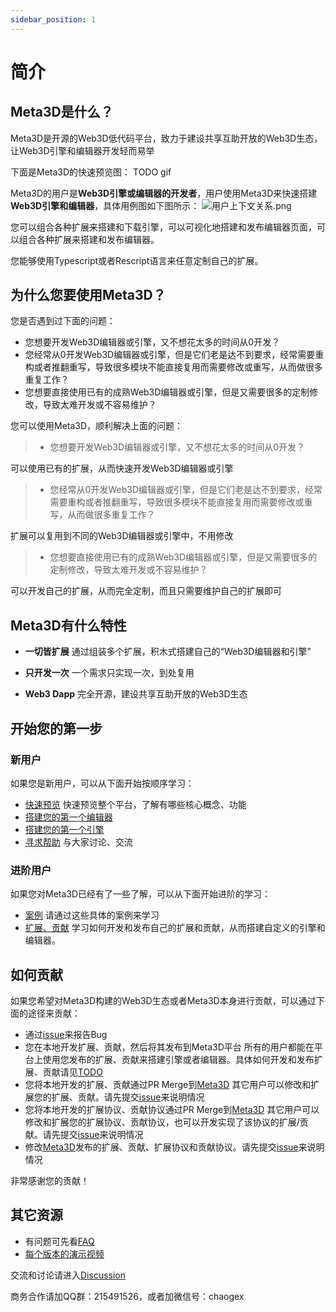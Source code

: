 ```yaml
---
sidebar_position: 1
---
```


# 简介

## Meta3D是什么？

Meta3D是开源的Web3D低代码平台，致力于建设共享互助开放的Web3D生态，让Web3D引擎和编辑器开发轻而易举

下面是Meta3D的快速预览图：
TODO gif
    
Meta3D的用户是**Web3D引擎或编辑器的开发者**，用户使用Meta3D来快速搭建**Web3D引擎和编辑器**，具体用例图如下图所示：
![用户上下文关系.png](/img/用户上下文关系.png)

您可以组合各种扩展来搭建和下载引擎，可以可视化地搭建和发布编辑器页面，可以组合各种扩展来搭建和发布编辑器。

您能够使用Typescript或者Rescript语言来任意定制自己的扩展。



## 为什么您要使用Meta3D？
您是否遇到过下面的问题：

- 您想要开发Web3D编辑器或引擎，又不想花太多的时间从0开发？
- 您经常从0开发Web3D编辑器或引擎，但是它们老是达不到要求，经常需要重构或者推翻重写，导致很多模块不能直接复用而需要修改或重写，从而做很多重复工作？
- 您想要直接使用已有的成熟Web3D编辑器或引擎，但是又需要很多的定制修改，导致太难开发或不容易维护？

您可以使用Meta3D，顺利解决上面的问题：
> - 您想要开发Web3D编辑器或引擎，又不想花太多的时间从0开发？

可以使用已有的扩展，从而快速开发Web3D编辑器或引擎

> - 您经常从0开发Web3D编辑器或引擎，但是它们老是达不到要求，经常需要重构或者推翻重写，导致很多模块不能直接复用而需要修改或重写，从而做很多重复工作？

扩展可以复用到不同的Web3D编辑器或引擎中，不用修改

> - 您想要直接使用已有的成熟Web3D编辑器或引擎，但是又需要很多的定制修改，导致太难开发或不容易维护？

可以开发自己的扩展，从而完全定制，而且只需要维护自己的扩展即可


## Meta3D有什么特性

- **一切皆扩展**
通过组装多个扩展，积木式搭建自己的“Web3D编辑器和引擎”
- **只开发一次**
一个需求只实现一次，到处复用

- **Web3 Dapp**
完全开源，建设共享互助开放的Web3D生态

## 开始您的第一步

### 新用户

如果您是新用户，可以从下面开始按顺序学习：

- [快速预览](TODO)
快速预览整个平台，了解有哪些核心概念、功能
- [搭建您的第一个编辑器](TODO)
- [搭建您的第一个引擎](TODO)
- [寻求帮助](https://github.com/Meta3D-Technology/Meta3D/discussions)
与大家讨论、交流

### 进阶用户

如果您对Meta3D已经有了一些了解，可以从下面开始进阶的学习：

<!-- - [引擎](TODO)
学习如何搭建引擎、如何下载引擎文件到本地使用
- [Element](TODO)
学习如何搭建和发布编辑器页面
- [应用](TODO)
学习如何搭建和发布编辑器
- [扩展、贡献](TODO)
学习如何开发和发布自己的扩展和贡献，从而搭建自定义的引擎和编辑器。
////其中“扩展”是引擎和编辑器的基础物料，而“贡献”是对“扩展”本身的扩展 -->

- [案例](TODO)
请通过这些具体的案例来学习
- [扩展、贡献](TODO)
学习如何开发和发布自己的扩展和贡献，从而搭建自定义的引擎和编辑器。


## 如何贡献

如果您希望对Meta3D构建的Web3D生态或者Meta3D本身进行贡献，可以通过下面的途径来贡献：


- 通过[issue](https://github.com/Meta3D-Technology/Meta3D/issues)来报告Bug
- 您在本地开发扩展、贡献，然后将其发布到Meta3D平台
所有的用户都能在平台上使用您发布的扩展、贡献来搭建引擎或者编辑器。具体如何开发和发布扩展、贡献请见[TODO](TODO)
- 您将本地开发的扩展、贡献通过PR Merge到[Meta3D](https://github.com/Meta3D-Technology/Meta3D)
其它用户可以修改和扩展您的扩展、贡献。请先提交[issue](https://github.com/Meta3D-Technology/Meta3D/issues)来说明情况
- 您将本地开发的扩展协议、贡献协议通过PR Merge到[Meta3D](https://github.com/Meta3D-Technology/Meta3D)
其它用户可以修改和扩展您的扩展协议、贡献协议，也可以开发实现了该协议的扩展/贡献。请先提交[issue](https://github.com/Meta3D-Technology/Meta3D/issues)来说明情况
- 修改[Meta3D](https://github.com/Meta3D-Technology/Meta3D)发布的扩展、贡献、扩展协议和贡献协议。请先提交[issue](https://github.com/Meta3D-Technology/Meta3D/issues)来说明情况

非常感谢您的贡献！


## 其它资源

- 有问题可先看[FAQ](TODO)
- [每个版本的演示视频](https://space.bilibili.com/406848407/channel/collectiondetail?sid=495276)


交流和讨论请进入[Discussion](https://github.com/Meta3D-Technology/Meta3D/discussions)

商务合作请加QQ群：215491526，或者加微信号：chaogex